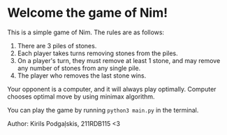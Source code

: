 Welcome the game of Nim!
======================
This is a simple game of Nim. The rules are as follows:
1. There are 3 piles of stones.
2. Each player takes turns removing stones from the piles.
3. On a player's turn, they must remove at least 1 stone, and may remove any number of stones from any single pile.
4. The player who removes the last stone wins.

Your opponent is a computer, and it will always play optimally. Computer chooses optimal move by using minimax algorithm.

You can play the game by running `python3 main.py` in the terminal.

Author: Kirils Podgaļskis, 211RDB115
<3